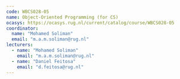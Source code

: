```yaml
---
code: WBCS028-05
name: Object-Oriented Programming (for CS)
ocasys: https://ocasys.rug.nl/current/catalog/course/WBCS028-05
coordinator:
  name: "Mohamed Soliman"
  email: "m.a.m.soliman@rug.nl"
lecturers:
  - name: "Mohamed Soliman"
    email: "m.a.m.soliman@rug.nl"
  - name: "Daniel Feitosa"
    email: "d.feitosa@rug.nl"
---
```

